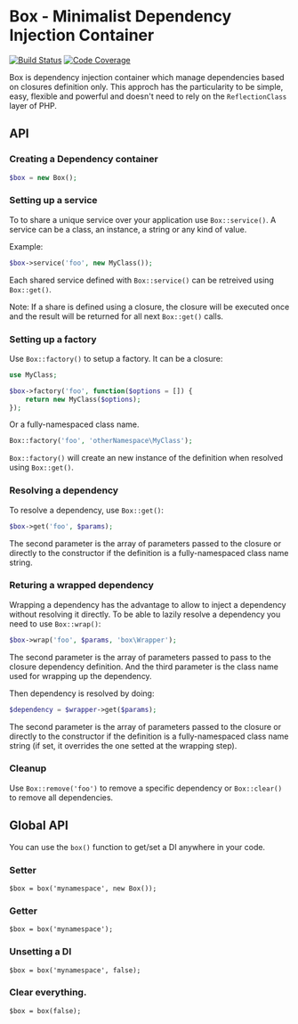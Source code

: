 # Box - Minimalist Dependency Injection Container

[![Build Status](https://travis-ci.org/crysalead/box.png?branch=master)](https://travis-ci.org/crysalead/box) [![Code Coverage](https://scrutinizer-ci.com/g/crysalead/box/badges/coverage.png?s=3bea5fc1b02c06e020d5545f9c7da103c4f7ecf4)](https://scrutinizer-ci.com/g/crysalead/box/)

Box is dependency injection container which manage dependencies based on closures definition only. This approch has the particularity to be simple, easy, flexible and powerful and doesn't need to rely on the `ReflectionClass` layer of PHP.

## API

### Creating a Dependency container

```php
$box = new Box();
```

### Setting up a service

To to share a unique service over your application use `Box::service()`. A service can be a class, an instance, a string or any kind of value.

Example:

```php
$box->service('foo', new MyClass());
```

Each shared service defined with `Box::service()` can be retreived using `Box::get()`.

Note: If a share is defined using a closure, the closure will be executed once and the result will be returned for all next `Box::get()` calls.

### Setting up a factory

Use `Box::factory()` to setup a factory. It can be a closure:

```php
use MyClass;

$box->factory('foo', function($options = []) {
	return new MyClass($options);
});
```

Or a fully-namespaced class name.

```php
Box::factory('foo', 'otherNamespace\MyClass');
```

`Box::factory()` will create an new instance of the definition when resolved using `Box::get()`.

### Resolving a dependency

To resolve a dependency, use `Box::get()`:

```php
$box->get('foo', $params);
```

The second parameter is the array of parameters passed to the closure or directly to the constructor if the definition is a fully-namespaced class name string.

### Returing a wrapped dependency

Wrapping a dependency has the advantage to allow to inject a dependency without resolving it directly. To be able to lazily resolve a dependency you need to use `Box::wrap()`:

```php
$box->wrap('foo', $params, 'box\Wrapper');
```

The second parameter is the array of parameters passed to pass to the closure dependency definition. And the third parameter is the class name used for wrapping up the dependency.

Then dependency is resolved by doing:

```php
$dependency = $wrapper->get($params);
```

The second parameter is the array of parameters passed to the closure or directly to the constructor if the definition is a fully-namespaced class name string (if set, it overrides the one setted at the wrapping step).

### Cleanup

Use `Box::remove('foo')` to remove a specific dependency or `Box::clear()` to remove all dependencies.

## Global API

You can use the `box()` function to get/set a DI anywhere in your code.

### Setter
```
$box = box('mynamespace', new Box());
```

### Getter
```
$box = box('mynamespace');
```

### Unsetting a DI
```
$box = box('mynamespace', false);
```

### Clear everything.
```
$box = box(false);
```